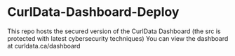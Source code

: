 # CurlData-Dashboard-Deploy
This repo hosts the secured version of the CurlData Dashboard (the src is protected with latest cybersecurity techniques)
You can view the dashboard at curldata.ca/dashboard
